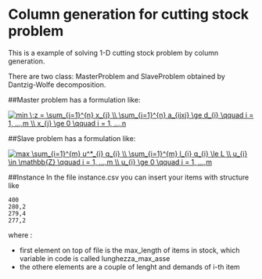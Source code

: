 # Column generation for cutting stock problem
This is a example of solving 1-D cutting stock problem by column generation.


There are two class: MasterProblem and SlaveProblem obtained by Dantzig-Wolfe decomposition.

##Master problem has a formulation like:



<a href="https://www.codecogs.com/eqnedit.php?latex=min&space;\;z&space;=&space;\sum_{j=1}^{n}&space;x_{j}&space;\\&space;\sum_{j=1}^{n}&space;a_{ijxj}&space;\ge&space;d_{i}&space;\qquad&space;i&space;=&space;1,&space;...,m&space;\\&space;x_{j}&space;\ge&space;0&space;\qquad&space;i&space;=&space;1,&space;...,n" target="_blank"><img src="https://latex.codecogs.com/gif.latex?min&space;\;z&space;=&space;\sum_{j=1}^{n}&space;x_{j}&space;\\&space;\sum_{j=1}^{n}&space;a_{ijxj}&space;\ge&space;d_{i}&space;\qquad&space;i&space;=&space;1,&space;...,m&space;\\&space;x_{j}&space;\ge&space;0&space;\qquad&space;i&space;=&space;1,&space;...,n" title="min \;z = \sum_{j=1}^{n} x_{j} \\ \sum_{j=1}^{n} a_{ijxj} \ge d_{i} \qquad i = 1, ...,m \\ x_{j} \ge 0 \qquad i = 1, ...,n" /></a>

##Slave problem has a formulation like:

<a href="https://www.codecogs.com/eqnedit.php?latex=max&space;\sum_{i=1}^{m}&space;u^*_{i}&space;q_{i}&space;\\&space;\sum_{i=1}^{m}&space;l_{i}&space;q_{i}&space;\le&space;L&space;\\&space;u_{i}&space;\in&space;\mathbb{Z}&space;\qquad&space;i&space;=&space;1,&space;...,m&space;\\&space;u_{i}&space;\ge&space;0&space;\qquad&space;i&space;=&space;1,&space;...,m" target="_blank"><img src="https://latex.codecogs.com/gif.latex?max&space;\sum_{i=1}^{m}&space;u^*_{i}&space;q_{i}&space;\\&space;\sum_{i=1}^{m}&space;l_{i}&space;q_{i}&space;\le&space;L&space;\\&space;u_{i}&space;\in&space;\mathbb{Z}&space;\qquad&space;i&space;=&space;1,&space;...,m&space;\\&space;u_{i}&space;\ge&space;0&space;\qquad&space;i&space;=&space;1,&space;...,m" title="max \sum_{i=1}^{m} u^*_{i} q_{i} \\ \sum_{i=1}^{m} l_{i} q_{i} \le L \\ u_{i} \in \mathbb{Z} \qquad i = 1, ...,m \\ u_{i} \ge 0 \qquad i = 1, ...,m" /></a>


##Instance
In the file instance.csv you can insert your items with structure like 
```
400
280,2
279,4
277,2
```
where :
- first element on top of file is the max_length of items in stock, which variable in code is called lunghezza_max_asse
- the othere elements are a couple of lenght and demands of i-th item
